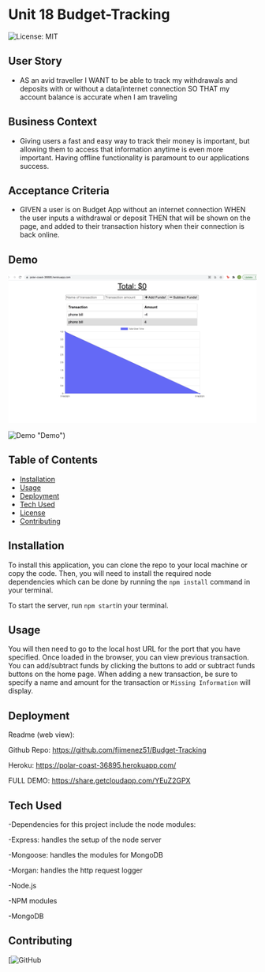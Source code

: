 # Unit 18  Budget-Tracking

![License: MIT](https://img.shields.io/badge/License%3A-MIT-green.svg)


## User Story

* AS an avid traveller I WANT to be able to track my withdrawals and deposits with or without a data/internet connection SO THAT my account balance is accurate when I am traveling

## Business Context

* Giving users a fast and easy way to track their money is important, but allowing them to access that information anytime is even more important. Having offline functionality is paramount to our applications success.

## Acceptance Criteria

* GIVEN a user is on Budget App without an internet connection WHEN the user inputs a withdrawal or deposit THEN that will be shown on the page, and added to their transaction history when their connection is back online.

## Demo

![Screen Shot](./images/Screenshot.png?raw=true "Screen Shot1")

![Demo]( https://share.getcloudapp.com/YEuZ2GPX ) "Demo")


## Table of Contents

-   [Installation](#installation)
-   [Usage](#usage)
-   [Deployment](#deployment)
-   [Tech Used](#techused)
-   [License](#license)
-   [Contributing](#contributing)


## Installation

To install this application, you can clone the repo to your local machine or copy the code. Then, you will need to install the required node dependencies which can be done by running the `npm install` command in your terminal.

To start the server, run `npm start`in your terminal.  

## Usage

You will then need to go to the local host URL for the port that you have specified. Once loaded in the browser, you can view previous transaction. You can add/subtract funds by clicking the buttons to add or subtract funds buttons on the home page. When adding a new transaction, be sure to specify a name and amount for the transaction or `Missing Information` will display.

## Deployment
 Readme (web view): 

Github Repo: https://github.com/fjimenez51/Budget-Tracking

Heroku: https://polar-coast-36895.herokuapp.com/

FULL DEMO: https://share.getcloudapp.com/YEuZ2GPX

## Tech Used

-Dependencies for this project include the node modules:

-Express: handles the setup of the node server

-Mongoose: handles the modules for MongoDB

-Morgan: handles the http request logger

-Node.js

-NPM modules

-MongoDB


## Contributing 


 [![GitHub](https://github.com/pat31477)

